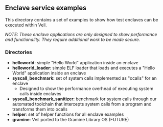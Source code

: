 ## Enclave service examples

This directory contains a set of examples to show how test enclaves can be executed within Veil. 

*NOTE: These enclave applications are only designed to show performance and functionality. 
They require additional work to be made secure.*

### Directories

- **helloworld**: simple "Hello World" application inside an enclave
- **helloworld_loader**: simple ELF loader that loads and executes a "Hello World" application inside an enclave
- **syscall_benchmark**: set of system calls implemented as "ocalls" for an enclave
    - Designed to show the performance overhead of executing system calls inside enclaves
- **syscall_benchmark_sanitizer**: benchmark for system calls through our automated toolchain that intercepts system calls from a program and transforms them into ocalls
- **helper**: set of helper functions for all enclave examples
- **gramine**: Veil ported to the Gramine Library OS (FUTURE)